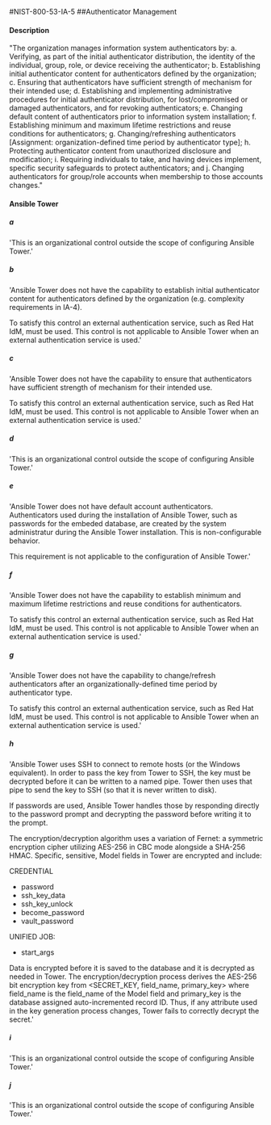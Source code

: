 #NIST-800-53-IA-5
##Authenticator Management
#### Description
"The organization manages information system authenticators by:
  a.  Verifying, as part of the initial authenticator distribution, the identity of the individual, group, role, or device receiving the authenticator;
  b.  Establishing initial authenticator content for authenticators defined by the organization;
  c.  Ensuring that authenticators have sufficient strength of mechanism for their intended use;
  d.  Establishing and implementing administrative procedures for initial authenticator distribution, for lost/compromised or damaged authenticators, and for revoking authenticators;
  e.  Changing default content of authenticators prior to information system installation;
  f.  Establishing minimum and maximum lifetime restrictions and reuse conditions for authenticators;
  g.  Changing/refreshing authenticators [Assignment: organization-defined time period by authenticator type];
  h.  Protecting authenticator content from unauthorized disclosure and modification;
  i.  Requiring individuals to take, and having devices implement, specific security safeguards to protect authenticators; and
  j.  Changing authenticators for group/role accounts when membership to those accounts changes."
#### Ansible Tower

##### a
'This is an organizational control outside the scope of configuring
Ansible Tower.'


##### b
'Ansible Tower does not have the capability to establish initial
authenticator content for authenticators defined by the organization
(e.g. complexity requirements in IA-4).

To satisfy this control an external authentication service, such
as Red Hat IdM, must be used. This control is not applicable to
Ansible Tower when an external authentication service is used.'


##### c
'Ansible Tower does not have the capability to ensure that
authenticators have sufficient strength of mechanism for their
intended use.

To satisfy this control an external authentication service, such
as Red Hat IdM, must be used. This control is not applicable to
Ansible Tower when an external authentication service is used.'


##### d
'This is an organizational control outside the scope of configuring
Ansible Tower.'


##### e
'Ansible Tower does not have default account authenticators.
Authenticators used during the installation of Ansible Tower,
such as passwords for the embeded database, are created by the
system administratur during the Ansible Tower installation.
This is non-configurable behavior.

This requirement is not applicable to the
configuration of Ansible Tower.'


##### f
'Ansible Tower does not have the capability to establish
minimum and maximum lifetime restrictions and reuse
conditions for authenticators.

To satisfy this control an external authentication service,
such as Red Hat IdM, must be used. This control is not
applicable to Ansible Tower when an external authentication
service is used.'


##### g
'Ansible Tower does not have the capability to change/refresh
authenticators after an organizationally-defined time period
by authenticator type.

To satisfy this control an external authentication service,
such as Red Hat IdM, must be used. This control is not
applicable to Ansible Tower when an external authentication
service is used.'


##### h
'Ansible Tower uses SSH to connect to remote hosts (or the Windows
equivalent). In order to pass the key from Tower to SSH, the key must
be decrypted before it can be written to a named pipe. Tower then uses
that pipe to send the key to SSH (so that it is never written to disk).

If passwords are used, Ansible Tower handles those by responding
directly to the password prompt and decrypting the password before
writing it to the prompt.

The encryption/decryption algorithm uses a variation of Fernet: a
symmetric encryption cipher utilizing AES-256 in CBC mode alongside
a SHA-256 HMAC. Specific, sensitive, Model fields in Tower are
encrypted and include:

CREDENTIAL
  - password
  - ssh_key_data
  - ssh_key_unlock
  - become_password
  - vault_password

UNIFIED JOB:
  - start_args

Data is encrypted before it is saved to the database and it is
decrypted as needed in Tower. The encryption/decryption process
derives the AES-256 bit encryption key from
<SECRET_KEY, field_name, primary_key> where field_name is the
field_name of the Model field and primary_key is the database assigned
auto-incremented record ID. Thus, if any attribute used in the key
generation process changes, Tower fails to correctly decrypt the
secret.'


##### i
'This is an organizational control outside the scope of configuring
Ansible Tower.'


##### j
'This is an organizational control outside the scope of configuring
Ansible Tower.'

